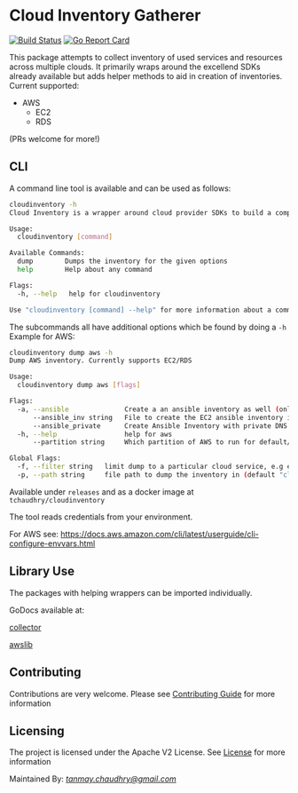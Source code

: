 # Cloud Inventory Gatherer
[![Build Status](https://travis-ci.org/tchaudhry91/cloudinventory.svg?branch=master)](https://travis-ci.org/tchaudhry91/cloudinventory)
[![Go Report Card](https://goreportcard.com/badge/github.com/tchaudhry91/cloudinventory)](https://goreportcard.com/report/github.com/tchaudhry91/cloudinventory)

This package attempts to collect inventory of used services and resources across multiple clouds. It primarily wraps around the excellend SDKs already available but adds helper methods to aid in creation of inventories.
Current supported:

- AWS
  - EC2
  - RDS

(PRs welcome for more!)

## CLI

A command line tool is available and can be used as follows:

```bash
cloudinventory -h
Cloud Inventory is a wrapper around cloud provider SDKs to build a complete inventory for multiple services

Usage:
  cloudinventory [command]

Available Commands:
  dump        Dumps the inventory for the given options
  help        Help about any command

Flags:
  -h, --help   help for cloudinventory

Use "cloudinventory [command] --help" for more information about a command.
```

The subcommands all have additional options which be found by doing a `-h`
Example for AWS:

```bash
cloudinventory dump aws -h
Dump AWS inventory. Currently supports EC2/RDS

Usage:
  cloudinventory dump aws [flags]

Flags:
  -a, --ansible              Create a an ansible inventory as well (only for EC2)
      --ansible_inv string   File to create the EC2 ansible inventory in (default "ansible.inv")
      --ansible_private      Create Ansible Inventory with private DNS instead of public
  -h, --help                 help for aws
      --partition string     Which partition of AWS to run for default/china (default "default")

Global Flags:
  -f, --filter string   limit dump to a particular cloud service, e.g ec2/rds
  -p, --path string     file path to dump the inventory in (default "cloudinventory.json")
```

Available under `releases` and as a docker image at `tchaudhry/cloudinventory`

The tool reads credentials from your environment.

For AWS see: <https://docs.aws.amazon.com/cli/latest/userguide/cli-configure-envvars.html>

## Library Use

The packages with helping wrappers can be imported individually.

GoDocs available at:

[collector](https://godoc.org/github.com/tchaudhry91/cloudinventory/collector)

[awslib](https://godoc.org/github.com/tchaudhry91/cloudinventory/awslib)

## Contributing

Contributions are very welcome. Please see [Contributing Guide](CONTRIBUTING.md) for more information

## Licensing

The project is licensed under the Apache V2 License. See [License](LICENSE) for more information


Maintained By:
*tanmay.chaudhry@gmail.com*
